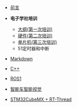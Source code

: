 - [前言](README.md)
- **电子学社培训**
  - [大纲(第一次培训)](teach/Chapter1/电子学社培训.md)
  - [硬件(第二次培训)](teach/Chapter2/电子学社培训.md)
  - [单片机(第三次培训)](teach/Chapter3/51单片机培训.md)
  - 51定时器和中断
  
- [Markdown](note/markdown/markdown教学.md)
- [C++](note/c++/C++.md)
- [ROS1](note/ros1/ROS学习.md)
- [智能车智能视觉](note/smartcar/smartcar)
- [STM32CubeMX + RT-Thread](note/stm32/ROS小车STM32控制部分.md)
